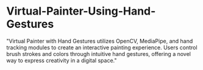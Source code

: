 # Virtual-Painter-Using-Hand-Gestures
"Virtual Painter with Hand Gestures utilizes OpenCV, MediaPipe, and hand tracking modules to create an interactive painting experience. Users control brush strokes and colors through intuitive hand gestures, offering a novel way to express creativity in a digital space."
